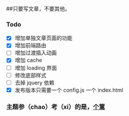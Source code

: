 ##只要写文章，不要其他。  

### Todo

- [x] 增加单独文章页面的功能
- [x] 增加前端路由
- [ ] 增加过渡插入动画
- [x] 增加 cache
- [ ] 增加 loading 界面
- [ ] 修改底部样式
- [ ] 去掉 jquery 依赖
- [x] 发布版本只需要一个 config.js 一个 index.html

### 主题参（chao）考（xi）的是，[个篱](http://geli.org/)
